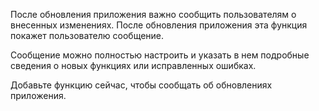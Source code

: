 ﻿После обновления приложения важно сообщить пользователям о внесенных изменениях. После обновления приложения эта функция покажет пользователю сообщение.

Сообщение можно полностью настроить и указать в нем подробные сведения о новых функциях или исправленных ошибках.

Добавьте функцию сейчас, чтобы сообщать об обновлениях приложения.
